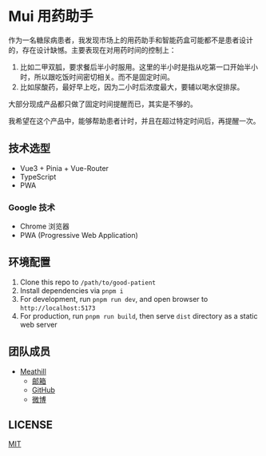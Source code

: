 Mui 用药助手
==========

作为一名糖尿病患者，我发现市场上的用药助手和智能药盒可能都不是患者设计的，存在设计缺憾。主要表现在对用药时间的控制上：

1. 比如二甲双胍，要求餐后半小时服用。这里的半小时是指从吃第一口开始半小时，所以跟吃饭时间密切相关。而不是固定时间。
2. 比如尿酸药，最好早上吃，因为二小时后浓度最大，要辅以喝水促排尿。

大部分现成产品都只做了固定时间提醒而已，其实是不够的。

我希望在这个产品中，能够帮助患者计时，并且在超过特定时间后，再提醒一次。


技术选型
--------

* Vue3 + Pinia + Vue-Router
* TypeScript
* PWA

### Google 技术

* Chrome 浏览器
* PWA (Progressive Web Application)


环境配置
-------

1. Clone this repo to `/path/to/good-patient`
2. Install dependencies via `pnpm i`
3. For development, run `pnpm run dev`, and open browser to `http://localhost:5173`
4. For production, run `pnpm run build`, then serve `dist` directory as a static web server


团队成员
--------

* [Meathill](https://blog.meathill.com/)
    * [邮箱](mailto:meathill@gmail.com)
    * [GitHub](https://github.com/meathill)
    * [微博](https://weibo.com/meathill)


LICENSE
-------

[MIT](https://opensource.org/licenses/MIT)
